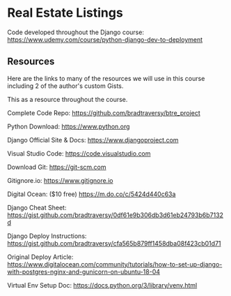 # Real Estate Listings
Code developed throughout the Django course:  
https://www.udemy.com/course/python-django-dev-to-deployment

## Resources
Here are the links to many of the resources we will use in this course including 2 of the author's
custom Gists.

This as a resource throughout the course.

Complete Code Repo:
https://github.com/bradtraversy/btre_project

Python Download:
https://www.python.org

Django Official Site & Docs:
https://www.djangoproject.com

Visual Studio Code:
https://code.visualstudio.com

Download Git:
https://git-scm.com

Gitignore.io:
https://www.gitignore.io

Digital Ocean: ($10 free)
https://m.do.co/c/5424d440c63a

Django Cheat Sheet:
https://gist.github.com/bradtraversy/0df61e9b306db3d61eb24793b6b7132d

Django Deploy Instructions:
https://gist.github.com/bradtraversy/cfa565b879ff1458dba08f423cb01d71

Original Deploy Article:
https://www.digitalocean.com/community/tutorials/how-to-set-up-django-with-postgres-nginx-and-gunicorn-on-ubuntu-18-04

Virtual Env Setup Doc:
https://docs.python.org/3/library/venv.html

